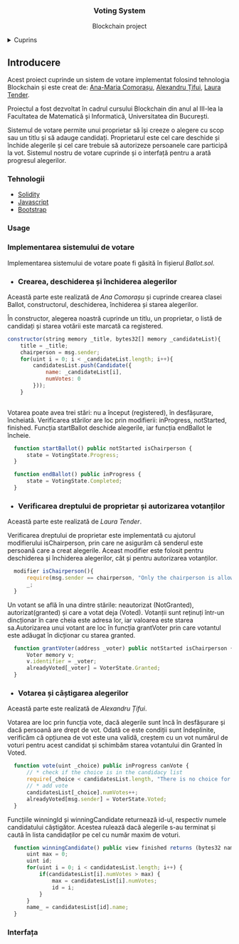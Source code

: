 <!-- README template used: https://github.com/othneildrew/Best-README-Template -->

<h3 align="center">Voting System</h3>
  <p align="center">
    Blockchain project
  </p>

<!-- TABLE OF CONTENTS -->
<details>
  <summary>Cuprins</summary>
  <ol>
    <li>Introducere</li>
    <li>Tehnologii</li>
    <li>Usage</li>
    <li>
        Implementarea sistemului de votare
        <ul>
            <li> Crearea, deschiderea și închiderea alegerilor </li>
            <li> Verificarea dreptului de proprietar și autorizarea votanților </li>
            <li> Votarea și câștigarea alegerilorVotarea și câștigarea alegerilor </li>
        </ul>
    </li>
    <li>Interfața</li>
  </ol>
</details>

## Introducere

Acest proiect cuprinde un sistem de votare implementat folosind tehnologia Blockchain și este creat de: <a href="https://github.com/anacomo">Ana-Maria Comorașu</a>,
<a href="https://github.com/tifui-alexandru/">Alexandru Țifui</a>,
<a href="https://github.com/lauratender">Laura Tender</a>.

Proiectul a fost dezvoltat în cadrul cursului Blockchain din anul al III-lea la Facultatea de Matematică și Informatică, Universitatea din București.

Sistemul de votare permite unui proprietar să își creeze o alegere cu scop sau un titlu și să adauge candidați. Proprietarul este cel care deschide și închide alegerile și cel care trebuie să autorizeze persoanele care participă la vot. Sistemul nostru de votare cuprinde și o interfață pentru a arată progresul alegerilor.

### Tehnologii

* [Solidity](https://docs.soliditylang.org/en/v0.8.13/)
* [Javascript](https://www.javascript.com/)
* [Bootstrap](https://getbootstrap.com/)

### Usage

### Implementarea sistemului de votare

Implementarea sistemului de votare poate fi găsită în fișierul _Ballot.sol_.

* ### Crearea, deschiderea și închiderea alegerilor

Această parte este realizată de *Ana Comorașu* și cuprinde crearea clasei Ballot, constructorul, deschiderea, închiderea și starea alegerilor.

În constructor, alegerea noastră cuprinde un titlu, un proprietar, o listă de candidați și starea votării este marcată ca registered.

```javascript
constructor(string memory _title, bytes32[] memory _candidateList){
    title = _title;
    chairperson = msg.sender;
    for(uint i = 0; i < _candidateList.length; i++){
        candidatesList.push(Candidate({
            name: _candidateList[i],
            numVotes: 0
        }));
    }
       
```

Votarea poate avea trei stări: nu a început (registered), în desfășurare, încheiată. Verificarea stărilor are loc prin modifierii: inProgress, notStarted, finished. Funcția startBallot deschide alegerile, iar funcția endBallot le încheie.

```javascript
  function startBallot() public notStarted isChairperson {
      state = VotingState.Progress;
  }

  function endBallot() public inProgress {
      state = VotingState.Completed;
  }
```

* ### Verificarea dreptului de proprietar și autorizarea votanților

Această parte este realizată de *Laura Tender*.

Verificarea dreptului de proprietar este implementată cu ajutorul modifierului isChairperson, prin care ne asigurăm că senderul este persoană care a creat alegerile. Aceast modifier este folosit pentru deschiderea și închiderea alegerilor, cât și pentru autorizarea votanților.

```javascript
  modifier isChairperson(){
      require(msg.sender == chairperson, "Only the chairperson is allowed.");
      _;
  }
```

Un votant se află în una dintre stările: neautorizat (NotGranted), autorizat(granted) și care a votat deja (Voted). Votanții sunt reținuți într-un dincționar în care cheia este adresa lor, iar valoarea este starea sa.Autorizarea unui votant are loc în funcția grantVoter prin care votantul este adăugat în dicționar cu starea granted.

```javascript
  function grantVoter(address _voter) public notStarted isChairperson {
      Voter memory v;
      v.identifier = _voter;
      alreadyVoted[_voter] = VoterState.Granted;
  }
```

* ### Votarea și câștigarea alegerilor

Această parte este realizată de *Alexandru Țifui*.

Votarea are loc prin funcția vote, dacă alegerile sunt încă în desfășurare și dacă persoană are drept de vot. Odată ce este condiții sunt îndeplinite, verificăm că opțiunea de vot este una validă, creștem cu un vot numărul de voturi pentru acest candidat și schimbăm starea votantului din Granted în Voted.

```javascript
  function vote(uint _choice) public inProgress canVote {
      // * check if the choice is in the candidacy list
      require(_choice < candidatesList.length, "There is no choice for this");
      // * add vote
      candidatesList[_choice].numVotes++;
      alreadyVoted[msg.sender] = VoterState.Voted;
  }
```

Funcțiile winningId și winningCandidate returnează id-ul, respectiv numele candidatului câștigător. Acestea rulează dacă alegerile s-au terminat și caută în lista candidaților pe cel cu număr maxim de voturi.

```javascript
  function winningCandidate() public view finished returns (bytes32 name_) {
      uint max = 0;
      uint id;
      for(uint i = 0; i < candidatesList.length; i++) {
          if(candidatesList[i].numVotes > max) {
              max = candidatesList[i].numVotes;
              id = i;
          }
      }
      name_ = candidatesList[id].name;
  }
```

### Interfața